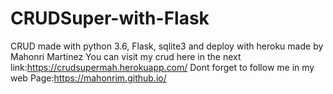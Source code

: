 # CRUDSuper-with-Flask
CRUD made with python 3.6, Flask, sqlite3 and deploy with heroku made by Mahonri Martinez
You can visit my crud here in the next link:https://crudsupermah.herokuapp.com/ 
Dont forget to follow me in my web Page:https://mahonrim.github.io/
